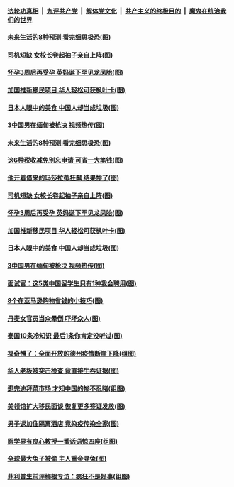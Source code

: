 

####  [法轮功真相](../../../../basic/blob/master/README.md?t=04180331) &nbsp;|&nbsp; [九评共产党](../../../../9ping.md/blob/master/README.md?t=04180331) &nbsp;|&nbsp; [解体党文化](../../../../jtdwh.md/blob/master/README.md?t=04180331)  &nbsp;|&nbsp; [共产主义的终极目的](../../../../gczydzjmd.md/blob/master/README.md?t=04180331) &nbsp;|&nbsp; [魔鬼在统治我们的世界](../../../../mgztzwmdsj.md/blob/master/README.md?t=04180331) 

#### [未来生活的8种预测 看完细思极恐(图)](../pages/p3/968750.md?t=04180331) 

#### [司机短缺 女校长卷起袖子亲自上阵(图)](../pages/p3/968965.md?t=04180331) 

#### [怀孕3周后再受孕 英妈诞下罕见龙凤胎(图)](../pages/p3/968963.md?t=04180331) 

#### [加国推新移民项目 华人轻松可获枫叶卡(图)](../pages/p3/968948.md?t=04180331) 

#### [日本人眼中的美食 中国人却当成垃圾(图)](../pages/p3/968857.md?t=04180331) 

#### [3中国男在缅甸被枪决 视频热传(图)](../pages/p3/968902.md?t=04180331) 

#### [未来生活的8种预测 看完细思极恐(图)](../pages/p3/968750.md?t=04180331) 

#### [这6种税收减免别忘申请 可省一大笔钱(图)](../pages/p3/968997.md?t=04180331) 

#### [他开着借来的玛莎拉蒂狂飙 结果惨了(图)](../pages/p3/968968.md?t=04180331) 

#### [司机短缺 女校长卷起袖子亲自上阵(图)](../pages/p3/968965.md?t=04180331) 

#### [怀孕3周后再受孕 英妈诞下罕见龙凤胎(图)](../pages/p3/968963.md?t=04180331) 

#### [加国推新移民项目 华人轻松可获枫叶卡(图)](../pages/p3/968948.md?t=04180331) 

#### [日本人眼中的美食 中国人却当成垃圾(图)](../pages/p3/968857.md?t=04180331) 

#### [3中国男在缅甸被枪决 视频热传(图)](../pages/p3/968902.md?t=04180331) 

#### [面试官：这5类中国留学生只有1种我会聘用(图)](../pages/p3/968784.md?t=04180331) 

#### [8个在亚马逊购物省钱的小技巧(图)](../pages/p3/968891.md?t=04180331) 

#### [丹麦女官员当众晕倒 吓坏众人(图)](../pages/p3/968886.md?t=04180331) 

#### [泰国10条冷知识 最后1条你肯定没听过(图)](../pages/p3/968846.md?t=04180331) 

#### [福奇懵了：全面开放的德州疫情断崖下降(组图)](../pages/p3/968779.md?t=04180331) 

#### [华人老板被突击检查 竟直接生吞证据(图)](../pages/p3/968762.md?t=04180331) 

#### [逛完迪拜菜市场 才知中国的惨不忍睹(组图)](../pages/p3/968739.md?t=04180331) 

#### [美领馆扩大移民面谈 恢复更多签证发放(图)](../pages/p3/968732.md?t=04180331) 

#### [男子返加住隔离酒店 竟染疫传染全家(图)](../pages/p3/968705.md?t=04180331) 

#### [医学界有良心教授一番话语惊四座(组图)](../pages/p3/968538.md?t=04180331) 

#### [全球最大兔子被偷 主人重金寻兔(图)](../pages/p3/968679.md?t=04180331) 

#### [菲利普生前评梅根专访：疯狂不是好事(组图)](../pages/p3/968659.md?t=04180331) 

